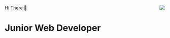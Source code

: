 <img src="https://github-readme-stats.vercel.app/api/top-langs/?username=carvelsaputra&hide=html,css,javascript&theme=merko" align="right"/>
Hi There 👋


<h1>Junior Web Developer</h1>

<!--
**carvelsaputra/carvelsaputra** is a ✨ _special_ ✨ repository because its `README.md` (this file) appears on your GitHub profile.

Here are some ideas to get you started:

- 🔭 I’m currently working on ...
- 🌱 I’m currently learning ...
- 👯 I’m looking to collaborate on ...
- 🤔 I’m looking for help with ...
- 💬 Ask me about ...
- 📫 How to reach me: ...
- 😄 Pronouns: ...
- ⚡ Fun fact: ...
-->
